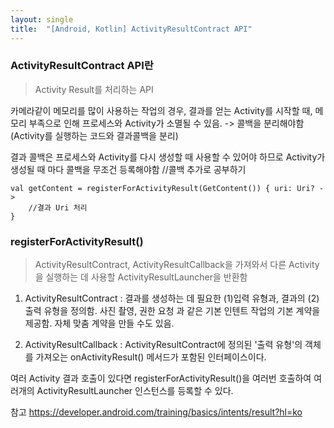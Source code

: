 ```yaml
---
layout: single
title:  "[Android, Kotlin] ActivityResultContract API"
---
```


### ActivityResultContract API란
> Activity Result를 처리하는 API

카메라같이 메모리를 많이 사용하는 작업의 경우,
결과를 얻는 Activity를 시작할 때, 메모리 부족으로 인해 프로세스와 Activity가 소멸될 수 있음.
-> 콜백을 분리해야함
(Activity를 실행하는 코드와 결과콜백을 분리)

결과 콜백은 프로세스와 Activity를 다시 생성할 때 사용할 수 있어야 하므로
Activity가 생성될 때 마다 콜백을 무조건 등록해야함
//콜백 추가로 공부하기


```
val getContent = registerForActivityResult(GetContent()) { uri: Uri? ->
    //결과 Uri 처리
}
```

### registerForActivityResult()
> ActivityResultContract, ActivityResultCallback을 가져와서
다른 Activity을 실행하는 데 사용할 ActivityResultLauncher을 반환함

1) ActivityResultContract : 결과를 생성하는 데 필요한 (1)입력 유형과, 결과의 (2)출력 유형을 정의함.
사진 촬영, 권한 요청 과 같은 기본 인텐트 작업의 기본 계약을 제공함.
자체 맞춤 계약을 만들 수도 있음.

2) ActivityResultCallback : ActivityResultContract에 정의된 '출력 유형'의 객체를 가져오는 
onActivityResult() 메서드가 포함된 인터페이스이다.


여러 Activity 결과 호출이 있다면
registerForActivityResult()을 여러번 호출하여
여러개의 ActivityResultLauncher 인스턴스를 등록할 수 있다.




참고
https://developer.android.com/training/basics/intents/result?hl=ko
